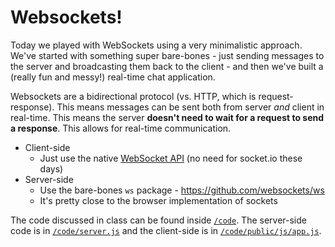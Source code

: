 # Websockets!

Today we played with WebSockets using a very minimalistic approach. We've started with something super bare-bones - just sending messages to the server and broadcasting them back to the client - and then we've built a (really fun and messy!) real-time chat application.

Websockets are a bidirectional protocol (vs. HTTP, which is request-response). This means messages can be sent both from server *and* client in real-time. This means the server **doesn't need to wait for a request to send a response**. This allows for real-time communication.

* Client-side
  * Just use the native [WebSocket API](https://developer.mozilla.org/en-US/docs/Web/API/WebSockets_API/Writing_WebSocket_client_applications) (no need for socket.io these days)
* Server-side
  * Use the bare-bones `ws` package - https://github.com/websockets/ws
  * It's pretty close to the browser implementation of sockets

The code discussed in class can be found inside [`/code`](code). The server-side code is in [`/code/server.js`](code/server.js) and the client-side is in [`/code/public/js/app.js`](code/public/js/app.js).
